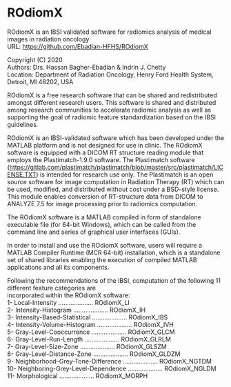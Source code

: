 # ROdiomX

ROdiomX is an IBSI validated software for radiomics analysis of medical images in radiation oncology                      
URL: <https://github.com/Ebadian-HFHS/ROdiomX>                                                                       
                                                                                          
Copyright (C) 2020                                                                                       
Authors: Drs. Hassan Bagher-Ebadian & Indrin J. Chetty                                                                                                                       
Location: Department of Radiation Oncology, Henry Ford Health System, Detroit, MI 48202, USA

ROdiomX is a free research software that can be shared and redistributed amongst different research users.
This software is shared and distributed among research communities to accelerate radiomic analysis as well as
supporting the goal of radiomic feature standardization based on the IBSI guidelines.

ROdiomX is an IBSI-validated software which has been developed under the MATLAB platform and is not designed
for use in clinic. The ROdiomX software is equipped with a DICOM RT structure reading module that employs the
Plastimatch-1.9.0 software. The Plastimatch software (https://gitlab.com/plastimatch/plastimatch/blob/master/src/plastimatch/LICENSE.TXT) 
is intended for research use only. The Plastimatch is an open source software for image computation in Radiation Therapy (RT) which can be used, modified, 
and distributed without cost under a BSD-style license. This module enables conversion of RT-structure data from DICOM to ANALYZE 7.5 for image processing prior
to radiomics computation.

The ROdiomX software is a MATLAB compiled in form of standalone executable file (for 64-bit Windows), which can
be called from the command line and series of graphical user interfaces (GUIs). 

In order to install and use the ROdiomX software, users will require a MATLAB Compiler Runtime
(MCR 64-bit) installation, which is a standalone set of shared libraries enabling the execution of compiled
MATLAB applications and all its components.

Following the recommendations of the IBSI, computation of the following 11 different feature categories are                   
incorporated within the ROdiomX software:                                                                                                                                     
1- Local-Intensity .................... ROdiomX_LI                                                                                                                               
2- Intensity-Histogram .................... ROdiomX_IH                                
3- Intensity-Based-Statistical .................... ROdiomX_IBS                                                                                                
4- Intensity-Volume-Histogram .................... ROdiomX_IVH                                                                                                
5- Gray-Level-Cooccurrence .................... ROdiomX_GLCM                                                                                               
6- Gray-Level-Run-Length .................... ROdiomX_GLRLM                                                                                                
7- Gray-Level-Size-Zone .................... ROdiomX_GLSZM                                                                                               
8- Gray-Level-Distance-Zone .................... ROdiomX_GLDZM                                                                                               
9- Neighborhood-Grey-Tone-Difference .................... ROdiomX_NGTDM                                                                                             
10- Neighboring-Grey-Level-Dependence .................... ROdiomX_NGLDM                                                                                                
11- Morphological .................... ROdiomX_MORPH                                                                                            



